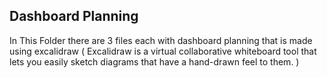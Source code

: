 ## Dashboard Planning

In This Folder there are 3 files each with dashboard planning that is made using excalidraw ( Excalidraw is a virtual collaborative whiteboard tool that lets you easily sketch diagrams that have a hand-drawn feel to them. )
